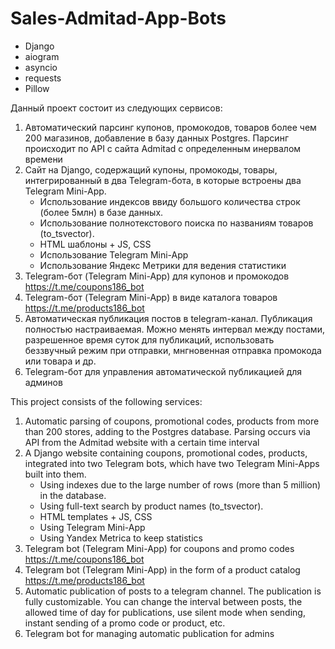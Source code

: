 # Sales-Admitad-App-Bots

- Django
- aiogram
- asyncio
- requests
- Pillow

Данный проект состоит из следующих сервисов:
1. Автоматический парсинг купонов, промокодов, товаров более чем 200 магазинов, добавление в базу данных Postgres. Парсинг происходит по API с сайта Admitad с определенным инервалом времени
2. Сайт на Django, содержащий купоны, промокоды, товары, интегрированный в два Telegram-бота, в которые встроены два Telegram Mini-App. 
    - Использование индексов ввиду большого количества строк (более 5млн) в базе данных.
    - Использование полнотекстового поиска по названиям товаров (to_tsvector).
    - HTML шаблоны + JS, CSS
    - Использование Telegram Mini-App
    - Использование Яндекс Метрики для ведения статистики
3. Telegram-бот (Telegram Mini-App) для купонов и промокодов https://t.me/coupons186_bot
4. Telegram-бот (Telegram Mini-App) в виде каталога товаров https://t.me/products186_bot
5. Автоматическая публикация постов в telegram-канал. Публикация полностью настраиваемая. Можно менять интервал между постами, разрешенное время суток для публикаций, использовать беззвучный режим при отправки, мнгновенная отправка промокода или товара и др.
6. Telegram-бот для управления автоматической публикацией для админов


This project consists of the following services:
1. Automatic parsing of coupons, promotional codes, products from more than 200 stores, adding to the Postgres database. Parsing occurs via API from the Admitad website with a certain time interval
2. A Django website containing coupons, promotional codes, products, integrated into two Telegram bots, which have two Telegram Mini-Apps built into them.
    - Using indexes due to the large number of rows (more than 5 million) in the database.
    - Using full-text search by product names (to_tsvector).
    - HTML templates + JS, CSS
    - Using Telegram Mini-App
    - Using Yandex Metrica to keep statistics
3. Telegram bot (Telegram Mini-App) for coupons and promo codes https://t.me/coupons186_bot
4. Telegram bot (Telegram Mini-App) in the form of a product catalog https://t.me/products186_bot
5. Automatic publication of posts to a telegram channel. The publication is fully customizable. You can change the interval between posts, the allowed time of day for publications, use silent mode when sending, instant sending of a promo code or product, etc.
6. Telegram bot for managing automatic publication for admins
